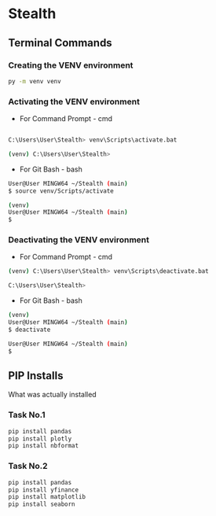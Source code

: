# Stealth

## Terminal Commands

### Creating the VENV environment

```bash
py -m venv venv
```

    
### Activating the VENV environment

- For Command Prompt - cmd
    
```bash

C:\Users\User\Stealth> venv\Scripts\activate.bat

(venv) C:\Users\User\Stealth> 

```
   
- For Git Bash - bash
    
```bash
User@User MINGW64 ~/Stealth (main)
$ source venv/Scripts/activate

(venv) 
User@User MINGW64 ~/Stealth (main)
$ 

``` 

### Deactivating the VENV environment


- For Command Prompt - cmd

```bash
(venv) C:\Users\User\Stealth> venv\Scripts\deactivate.bat

C:\Users\User\Stealth> 

```
   
- For Git Bash - bash
    
```bash
(venv) 
User@User MINGW64 ~/Stealth (main)
$ deactivate

User@User MINGW64 ~/Stealth (main)
$ 

``` 


## PIP Installs

What was actually installed

### Task No.1

```bash
pip install pandas
pip install plotly
pip install nbformat
```

### Task No.2
```bash
pip install pandas
pip install yfinance
pip install matplotlib
pip install seaborn 
```
